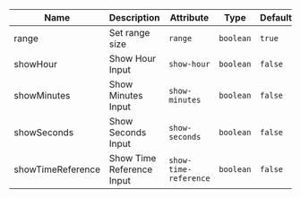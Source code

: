| Name                                                                                                          | Description               | Attribute             | Type      | Default |
| ------------------------------------------------------------------------------------------------------------- | ------------------------- | --------------------- | --------- | ------- |
| <div className="Api__Table"> <div>range</div> <div className="Api__Table Docs__Tags"></div></div>             | Set range size            | `range`               | `boolean` | `true`  |
| <div className="Api__Table"> <div>showHour</div> <div className="Api__Table Docs__Tags"></div></div>          | Show Hour Input           | `show-hour`           | `boolean` | `false` |
| <div className="Api__Table"> <div>showMinutes</div> <div className="Api__Table Docs__Tags"></div></div>       | Show Minutes Input        | `show-minutes`        | `boolean` | `false` |
| <div className="Api__Table"> <div>showSeconds</div> <div className="Api__Table Docs__Tags"></div></div>       | Show Seconds Input        | `show-seconds`        | `boolean` | `false` |
| <div className="Api__Table"> <div>showTimeReference</div> <div className="Api__Table Docs__Tags"></div></div> | Show Time Reference Input | `show-time-reference` | `boolean` | `false` |
